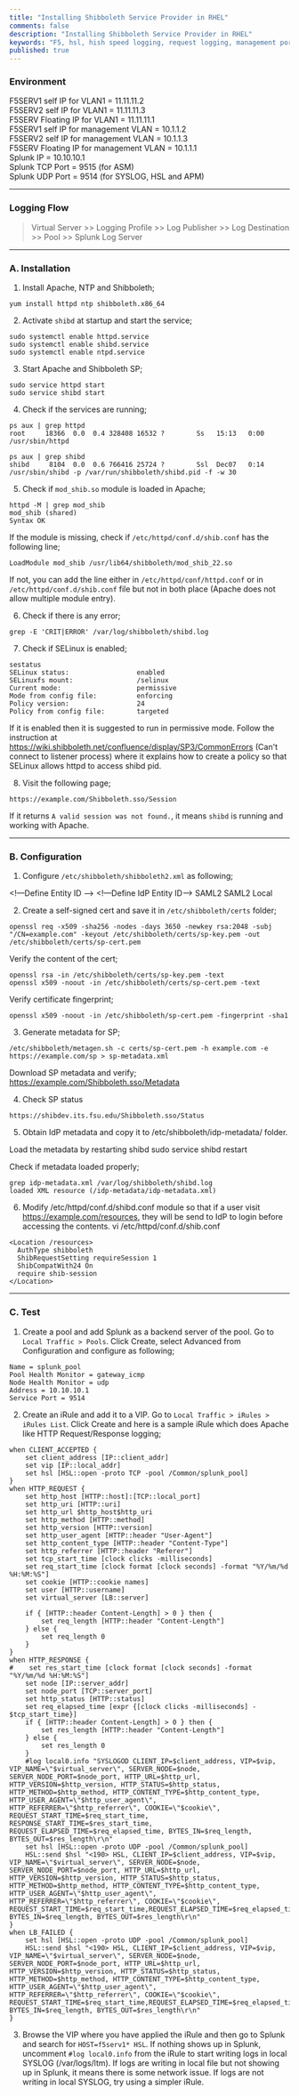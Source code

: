 ```yaml
---
title: "Installing Shibboleth Service Provider in RHEL"
comments: false
description: "Installing Shibboleth Service Provider in RHEL"
keywords: "F5, hsl, hish speed logging, request logging, management port logging, asm logging, apm logging, configure"
published: true
---
```

### Environment
F5SERV1 self IP for VLAN1 = 11.11.11.2  
F5SERV2 self IP for VLAN1 = 11.11.11.3  
F5SERV Floating IP for VLAN1 = 11.11.11.1  
F5SERV1 self IP for management VLAN = 10.1.1.2  
F5SERV2 self IP for management VLAN = 10.1.1.3  
F5SERV Floating IP for management VLAN = 10.1.1.1  
Splunk IP = 10.10.10.1  
Splunk TCP Port = 9515 (for ASM)  
Splunk UDP Port = 9514 (for SYSLOG, HSL and APM) 

---
### Logging Flow
> Virtual Server >> Logging Profile >> Log Publisher >> Log Destination >> Pool >> Splunk Log Server

---
### A. Installation
1.	Install Apache, NTP and Shibboleth;
```
yum install httpd ntp shibboleth.x86_64
```
2.	Activate `shibd` at startup and start the service;
```
sudo systemctl enable httpd.service
sudo systemctl enable shibd.service
sudo systemctl enable ntpd.service
```
3.	Start Apache and Shibboleth SP;
```
sudo service httpd start
sudo service shibd start
```
4.	Check if the services are running;
```
ps aux | grep httpd
root     18366  0.0  0.4 328408 16532 ?        Ss   15:13   0:00 /usr/sbin/httpd
```
```
ps aux | grep shibd
shibd     8104  0.0  0.6 766416 25724 ?        Ssl  Dec07   0:14 /usr/sbin/shibd -p /var/run/shibboleth/shibd.pid -f -w 30
```
5.	Check if `mod_shib.so` module is loaded in Apache;
```
httpd -M | grep mod_shib
mod_shib (shared)
Syntax OK
```
If the module is missing, check if `/etc/httpd/conf.d/shib.conf` has the following line;
```
LoadModule mod_shib /usr/lib64/shibboleth/mod_shib_22.so
```
If not, you can add the line either in `/etc/httpd/conf/httpd.conf` or in `/etc/httpd/conf.d/shib.conf` file but not in both place (Apache does not allow multiple module entry).

6.	Check if there is any error;
```
grep -E 'CRIT|ERROR' /var/log/shibboleth/shibd.log
```

7. Check if SELinux is enabled;
```
sestatus
SELinux status:                 enabled
SELinuxfs mount:                /selinux
Current mode:                   permissive
Mode from config file:          enforcing
Policy version:                 24
Policy from config file:        targeted
```
If it is enabled then it is suggested to run in permissive mode. Follow the instruction at https://wiki.shibboleth.net/confluence/display/SP3/CommonErrors (Can't connect to listener process) where it explains how to create a policy so that SELinux allows httpd to access shibd pid.

8.	Visit the following page;
```
https://example.com/Shibboleth.sso/Session
```
If it returns `A valid session was not found.`, it means `shibd` is running and working with Apache.

---

### B. Configuration
1.	Configure `/etc/shibboleth/shibboleth2.xml` as following;

<SPConfig xmlns="urn:mace:shibboleth:3.0:native:sp:config"
    xmlns:conf="urn:mace:shibboleth:3.0:native:sp:config"
    clockSkew="180">
    <OutOfProcess tranLogFormat="%u|%s|%IDP|%i|%ac|%t|%attr|%n|%b|%E|%S|%SS|%L|%UA|%a" />
    <!—Define Entity ID -->
    <ApplicationDefaults entityID="https://example.com/sp"
        homeURL="https://example.com/Shibboleth.sso/Session"
        REMOTE_USER="eppn subject-id pairwise-id persistent-id"
        cipherSuites="DEFAULT:!EXP:!LOW:!aNULL:!eNULL:!DES:!IDEA:!SEED:!RC4:!3DES:!kRSA:!SSLv2:!SSLv3:!TLSv1:!TLSv1.1">
    <!-- Use handlerSSL="true" to force the protocol to be https and cookieProps="https" for SSL-only sites. -->
        <Sessions lifetime="7200" timeout="3600" relayState="ss:mem"
                  checkAddress="false" handlerSSL="true" cookieProps="https">
            <!—Define IdP Entity ID-->
            <SSO entityID="https://example.com/idp"
                 discoveryProtocol="SAMLDS" discoveryURL="https://ds.example.org/DS/WAYF">
              SAML2
            </SSO>
            <!-- SAML and local-only logout. -->
            <Logout>SAML2 Local</Logout>
            <!-- Administrative logout. -->
            <LogoutInitiator type="Admin" Location="/Logout/Admin" acl="127.0.0.1 ::1 10.10.10.111 10.10.10.222" />
            <!-- Extension service that generates "approximate" metadata based on SP configuration. -->
            <Handler type="MetadataGenerator" Location="/Metadata" signing="false"/>
            <!-- Status reporting service. -->
            <Handler type="Status" Location="/Status" acl="127.0.0.1 ::1 10.10.10.111 10.10.10.222"/>
            <!-- Session diagnostic service. -->
            <Handler type="Session" Location="/Session" showAttributeValues="false"/>
            <!-- JSON feed of discovery information. -->
            <Handler type="DiscoveryFeed" Location="/DiscoFeed"/>
        </Sessions>
        <Errors supportContact="root@localhost"
            helpLocation="/about.html"
            styleSheet="/shibboleth-sp/main.css"/>
        <!-- Example of locally maintained metadata. -->
        <MetadataProvider type="XML" path="/etc/shibboleth/idp-metadata/idp-metadata.xml"/>
        <!-- Map to extract attributes from SAML assertions. -->
        <AttributeExtractor type="XML" validate="true" reloadChanges="false" path="attribute-map.xml"/>
        <!-- Default filtering policy for recognized attributes, lets other data pass. -->
        <AttributeFilter type="XML" validate="true" path="attribute-policy.xml"/>
        <!-- Simple file-based resolvers for separate signing/encryption keys. -->
        <CredentialResolver type="File" use="signing"
            key="/etc/shibboleth/certs/sp-key.pem" certificate="/etc/shibboleth/certs/sp-cert.pem"/>
    </ApplicationDefaults>
    <!-- Policies that determine how to process and authenticate runtime messages. -->
    <SecurityPolicyProvider type="XML" validate="true" path="security-policy.xml"/>
    <!-- Low-level configuration about protocols and bindings available for use. -->
    <ProtocolProvider type="XML" validate="true" reloadChanges="false" path="protocols.xml"/>
</SPConfig>

2.	Create a self-signed cert and save it in `/etc/shibboleth/certs` folder;
```
openssl req -x509 -sha256 -nodes -days 3650 -newkey rsa:2048 -subj "/CN=example.com" -keyout /etc/shibboleth/certs/sp-key.pem -out /etc/shibboleth/certs/sp-cert.pem
```

Verify the content of the cert;
```
openssl rsa -in /etc/shibboleth/certs/sp-key.pem -text
openssl x509 -noout -in /etc/shibboleth/certs/sp-cert.pem -text
```

Verify certificate fingerprint;
```
openssl x509 -noout -in /etc/shibboleth/sp-cert.pem -fingerprint -sha1
```

3.	Generate metadata for SP;
```
/etc/shibboleth/metagen.sh -c certs/sp-cert.pem -h example.com -e https://example.com/sp > sp-metadata.xml
```

Download SP metadata and verify;
https://example.com/Shibboleth.sso/Metadata 

4.	Check SP status
```
https://shibdev.its.fsu.edu/Shibboleth.sso/Status
```

5.	Obtain IdP metadata and copy it to /etc/shibboleth/idp-metadata/ folder.

Load the metadata by restarting shibd
sudo service shibd restart

Check if metadata loaded properly;
```
grep idp-metadata.xml /var/log/shibboleth/shibd.log
loaded XML resource (/idp-metadata/idp-metadata.xml)
```

6.	Modify /etc/httpd/conf.d/shibd.conf module so that if a user visit https://example.com/resources, they will be send to IdP to login before accessing the contents.
vi /etc/httpd/conf.d/shib.conf
```
<Location /resources>
  AuthType shibboleth
  ShibRequestSetting requireSession 1
  ShibCompatWith24 On
  require shib-session
</Location>
```

---

### C. Test
1. Create a pool and add Splunk as a backend server of the pool.
Go to `Local Traffic > Pools`. Click Create, select Advanced from Configuration and configure as following;
```
Name = splunk_pool
Pool Health Monitor = gateway_icmp
Node Health Monitor = udp
Address = 10.10.10.1
Service Port = 9514
```

2. Create an iRule and add it to a VIP. 
Go to `Local Traffic > iRules > iRules List`. Click Create and here is a sample iRule which does Apache like HTTP Request/Response logging;
```
when CLIENT_ACCEPTED {
    set client_address [IP::client_addr]
    set vip [IP::local_addr]
    set hsl [HSL::open -proto TCP -pool /Common/splunk_pool]
}
when HTTP_REQUEST {
    set http_host [HTTP::host]:[TCP::local_port]
    set http_uri [HTTP::uri]
    set http_url $http_host$http_uri
    set http_method [HTTP::method]
    set http_version [HTTP::version]
    set http_user_agent [HTTP::header "User-Agent"]
    set http_content_type [HTTP::header "Content-Type"]
    set http_referrer [HTTP::header "Referer"]
    set tcp_start_time [clock clicks -milliseconds]
    set req_start_time [clock format [clock seconds] -format "%Y/%m/%d %H:%M:%S"]
    set cookie [HTTP::cookie names]
    set user [HTTP::username]
    set virtual_server [LB::server]
      
    if { [HTTP::header Content-Length] > 0 } then {
        set req_length [HTTP::header "Content-Length"]
    } else {
        set req_length 0
    }
}
when HTTP_RESPONSE {
#    set res_start_time [clock format [clock seconds] -format "%Y/%m/%d %H:%M:%S"]
    set node [IP::server_addr]
    set node_port [TCP::server_port]
    set http_status [HTTP::status]
    set req_elapsed_time [expr {[clock clicks -milliseconds] - $tcp_start_time}]
    if { [HTTP::header Content-Length] > 0 } then {
        set res_length [HTTP::header "Content-Length"]
    } else {
        set res_length 0
    }
    #log local0.info "SYSLOGOD CLIENT_IP=$client_address, VIP=$vip, VIP_NAME=\"$virtual_server\", SERVER_NODE=$node, SERVER_NODE_PORT=$node_port, HTTP_URL=$http_url, HTTP_VERSION=$http_version, HTTP_STATUS=$http_status, HTTP_METHOD=$http_method, HTTP_CONTENT_TYPE=$http_content_type, HTTP_USER_AGENT=\"$http_user_agent\", HTTP_REFERRER=\"$http_referrer\", COOKIE=\"$cookie\", REQUEST_START_TIME=$req_start_time, RESPONSE_START_TIME=$res_start_time, REQUEST_ELAPSED_TIME=$req_elapsed_time, BYTES_IN=$req_length, BYTES_OUT=$res_length\r\n"
    set hsl [HSL::open -proto UDP -pool /Common/splunk_pool]
    HSL::send $hsl "<190> HSL, CLIENT_IP=$client_address, VIP=$vip, VIP_NAME=\"$virtual_server\", SERVER_NODE=$node, SERVER_NODE_PORT=$node_port, HTTP_URL=$http_url, HTTP_VERSION=$http_version, HTTP_STATUS=$http_status, HTTP_METHOD=$http_method, HTTP_CONTENT_TYPE=$http_content_type, HTTP_USER_AGENT=\"$http_user_agent\", HTTP_REFERRER=\"$http_referrer\", COOKIE=\"$cookie\", REQUEST_START_TIME=$req_start_time,REQUEST_ELAPSED_TIME=$req_elapsed_time, BYTES_IN=$req_length, BYTES_OUT=$res_length\r\n"
}
when LB_FAILED {
    set hsl [HSL::open -proto UDP -pool /Common/splunk_pool]
    HSL::send $hsl "<190> HSL, CLIENT_IP=$client_address, VIP=$vip, VIP_NAME=\"$virtual_server\", SERVER_NODE=$node, SERVER_NODE_PORT=$node_port, HTTP_URL=$http_url, HTTP_VERSION=$http_version, HTTP_STATUS=$http_status, HTTP_METHOD=$http_method, HTTP_CONTENT_TYPE=$http_content_type, HTTP_USER_AGENT=\"$http_user_agent\", HTTP_REFERRER=\"$http_referrer\", COOKIE=\"$cookie\", REQUEST_START_TIME=$req_start_time,REQUEST_ELAPSED_TIME=$req_elapsed_time, BYTES_IN=$req_length, BYTES_OUT=$res_length\r\n"
}
```

3. Browse the VIP where you have applied the iRule and then go to Splunk and search for `HOST=f5serv1* HSL`. If nothing shows up in Splunk, uncomment `#log local0.info` from the iRule to start writing logs in local SYSLOG (/var/logs/ltm). If logs are writing in local file but not showing up in Splunk, it means there is some network issue. If logs are not writing in local SYSLOG, try using a simpler iRule.

